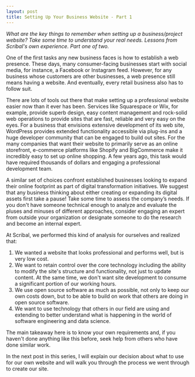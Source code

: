 ```yaml
---
layout: post
title: Setting Up Your Business Website - Part 1  
---
```


*What are the key things to remember when setting up a business/project website? Take some time to understand your real needs. Lessons from Scribal's own experience. Part one of two.*
<!--excerpt-->

One of the first tasks any new business faces is how to establish a web presence. These days, many consumer-facing businesses start with social media, for instance, a Facebook or Instagram feed. However, for any business whose customers are other businesses, a web presence still means having a website. And eventually, every retail business also has to follow suit.

There are lots of tools out there that make setting up a professional website easier now than it ever has been. Services like Squarespace or Wix, for example, provide superb design, easy content management and rock-solid web operations to provide sites that are fast, reliable and very easy on the eyes. For a business that envisions extensive development of its web site, WordPress provides extended functionality accessible via plug-ins and a huge developer community that can be engaged to build out sites. For the many companies that want their website to primarily serve as an online storefront, e-commerce platforms like Shopify and BigCommerce make it incredibly easy to set up online shopping. A few years ago, this task would have required thousands of dollars and engaging a professional development team.

A similar set of choices confront established businesses looking to expand their online footprint as part of digital transformation initiatives. We suggest that any business thinking about either creating or expanding its digital assets first take a pause! Take some time to assess the company’s needs. If you don't have someone technical enough to analyze and evaluate the pluses and minuses of different approaches, consider engaging an expert from outside your organization or designate someone to do the research and become an internal expert.

At Scribal, we performed this kind of analysis for ourselves and realized that:

1. We wanted a website that looks professional and performs well, but is very low cost.
2. We want to retain control over the core technology including the ability to modify the site's structure and functionality, not just to update content. At the same time, we don't want site development to consume a significant portion of our working hours.
3. We use open source software as much as possible, not only to keep our own costs down, but to be able to build on work that others are doing in open source software.
4. We want to use technology that others in our field are using and extending to better understand what is happening in the world of software engineering and data science.

The main takeaway here is to know your own requirements and, if you haven't done anything like this before, seek help from others who have done similar work.

In the next post in this series, I will explain our decision about what to use for our own website and will walk you through the process we went through to create our site.


